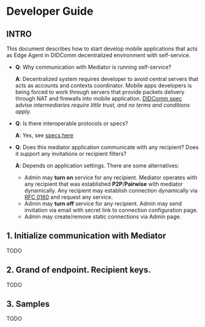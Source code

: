 # Developer Guide

## INTRO
This document describes how to start develop mobile applications that acts as 
Edge Agent in DIDComm decentralized environment with self-service.

 - **Q**: Why communication with Mediator is running self-service?
   
   **A**: Decentralized system requires developer to avoid central servers that acts
      as accounts and contexts coordinator. Mobile apps developers is being forced
      to work through servers that provide packets delivery through NAT and firewalls
      into mobile application. [DIDComm spec](https://identity.foundation/didcomm-messaging/spec/#purpose-and-scope)
      advise *intermediaries require little trust, and no terms and conditions apply.*
   
 - **Q**: Is there interoperable protocols or specs?

   **A**: Yes, see [specs here](https://identity.foundation/didcomm-messaging/spec/#roles)

 - **Q**: Does this mediator application communicate with any recipient? Does it support any 
          invitations or recipient filters?
   
   **A**: Depends on application settings. There are some alternatives:
    - Admin may **turn on** service for any recipient.
      Mediator operates with any recipient that was established **P2P**/**Pairwise** with mediator 
      dynamically. Any recipient may establish connection dynamically via [RFC 0160](https://github.com/hyperledger/aries-rfcs/tree/master/features/0160-connection-protocol)
      and request any service.
    - Admin may **turn off** service for any recipient. Admin may send invitation via email
      with secret link to connection configuration page. 
    - Admin may create/remove static connections via Admin page.  

## 1. Initialize communication with Mediator
TODO

## 2. Grand of endpoint. Recipient keys.
TODO

## 3. Samples
TODO